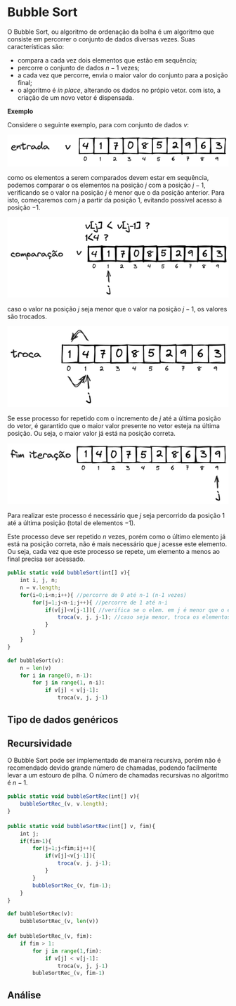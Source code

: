 # Bubble Sort

O Bubble Sort, ou algoritmo de ordenação da bolha é um algoritmo que consiste em percorrer o conjunto de dados diversas vezes. Suas características são:
- compara a cada vez dois elementos que estão em sequência;
- percorre o conjunto de dados $n-1$ vezes;
- a cada vez que percorre, envia o maior valor do conjunto para a posição final;
- o algoritmo é *in place*, alterando os dados no própio vetor. com isto, a criação de um novo vetor é dispensada.

**Exemplo** 

Considere o seguinte exemplo, para com conjunto de dados $v$:

<!-- ![ima](./img/bubble_sort_01-entrada.svg) -->
![bubblesort-entrada](./img/bubble_sort_01-entrada.png)

como os elementos a serem comparados devem estar em sequência, podemos comparar o os elementos na posição $j$ com a posição $j-1$, verificando se o valor na posição $j$ é menor que o da posição anterior. Para isto, começaremos com $j$ a partir da posição $1$, evitando possível acesso à posição $-1$. 

![bubblesort-comparacao](./img/bubble_sort_02-comparacao.png)

caso o valor na posição $j$ seja menor que o valor na posição $j-1$, os valores são trocados.

![bubblesort-troca](./img/bubble_sort_03-troca.png)

Se esse processo for repetido com o incremento de $j$ até a última posição do vetor, é garantido que o maior valor presente no vetor esteja na última posição. Ou seja, o maior valor já está na posição correta.


![bubblesort-troca](./img/bubble_sort_04-fim_iteracao.png)

Para realizar este processo é necessário que $j$ seja percorrido da posição $1$ até a última posição (total de elementos $-1$).

Este processo deve ser repetido $n$ vezes, porém como o último elemento já está na posição correta, não é mais necessário que $j$ acesse este elemento. Ou seja, cada vez que este processo se repete, um elemento a menos ao final precisa ser acessado.

```javascript
public static void bubbleSort(int[] v){
    int i, j, n;
    n = v.length;
    for(i=0;i<n;i++){ //percorre de 0 até n-1 (n-1 vezes)
        for(j=1;j<n-i;j++){ //percorre de 1 até n-i
            if(v[j]<v[j-1]){ //verifica se o elem. em j é menor que o elem. em j-1
                troca(v, j, j-1); //caso seja menor, troca os elementos
            }
        }
    }
}
```


```python
def bubbleSort(v):
    n = len(v)
    for i in range(0, n-1):
        for j in range(1, n-i):
            if v[j] < v[j-1]:
                troca(v, j, j-1)
```


## Tipo de dados genéricos

## Recursividade

O Bubble Sort pode ser implementado de maneira recursiva, porém não é recomendado devido grande número de chamadas, podendo facilmente levar a um estouro de pilha. O número de chamadas recursivas no algoritmo é $n-1$.

```javascript
public static void bubbleSortRec(int[] v){
    bubbleSortRec_(v, v.length);
}

public static void bubbleSortRec(int[] v, fim){
    int j;
    if(fim>1){
        for(j=1;j<fim;ij++){
            if(v[j]<v[j-1]){
                troca(v, j, j-1);
            }
        }
        bubbleSortRec_(v, fim-1);
    }
}
```

```python
def bubbleSortRec(v):
    bubbleSortRec_(v, len(v))

def bubbleSortRec_(v, fim):
    if fim > 1:
        for j in range(1,fim):
            if v[j] < v[j-1]:
                troca(v, j, j-1)
        bubleSortRec_(v, fim-1)
```

## Análise